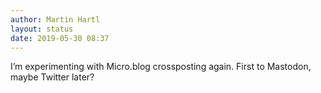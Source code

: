 ```yaml
---
author: Martin Hartl
layout: status
date: 2019-05-30 08:37
---
```

I’m experimenting with Micro.blog crossposting again. First to Mastodon, maybe Twitter later?